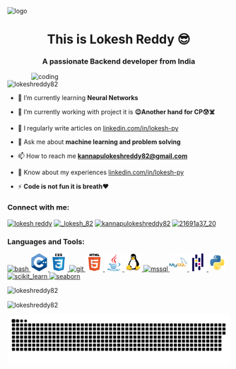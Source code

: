 ![logo](https://github.com/lokeshreddy82/lokeshreddy82/blob/main/mylivewallpapers-com-Lee-Punishi%20(1).gif)
<h1 align="center">This is Lokesh Reddy 😎</h1>
<h3 align="center">A passionate Backend developer from India</h3>
<img align="right" alt="coding" width="450" src="https://media.giphy.com/media/dlMIwDQAxXn1K/giphy.gif">
<p align="left"> <img src="https://komarev.com/ghpvc/?username=lokeshreddy82&label=Profile%20views&color=0e75b6&style=flat" alt="lokeshreddy82" /> </p>

- 🌱 I’m currently learning **Neural Networks**

- 🤝 I’m currently working with project it is **😉Another hand for CP😰☠️**

- 📝 I regularly write articles on [linkedin.com/in/lokesh-py](linkedin.com/in/lokesh-py)

- 💬 Ask me about **machine learning and  problem solving**

- 📫 How to reach me **kannapulokeshreddy82@gmail.com**

- 📄 Know about my experiences [linkedin.com/in/lokesh-py](linkedin.com/in/lokesh-py)

- ⚡ **Code is not fun it is breath❤️**
<h3 align="left">Connect with me:</h3>
<p align="left">
<a href="https://linkedin.com/in/lokesh-py" target="blank"><img align="center" src="https://raw.githubusercontent.com/rahuldkjain/github-profile-readme-generator/master/src/images/icons/Social/linked-in-alt.svg" alt="lokesh reddy" height="30" width="40" /></a>
<a href="https://instagram.com/_lokesh_82_" target="blank"><img align="center" src="https://raw.githubusercontent.com/rahuldkjain/github-profile-readme-generator/master/src/images/icons/Social/instagram.svg" alt="_lokesh_82" height="30" width="40" /></a>
<a href="https://codeforces.com/profile/kannapulokeshreddy82" target="blank"><img align="center" src="https://raw.githubusercontent.com/rahuldkjain/github-profile-readme-generator/master/src/images/icons/Social/codeforces.svg" alt="kannapulokeshreddy82" height="30" width="40" /></a>
<a href="https://www.leetcode.com/21691a3720" target="blank"><img align="center" src="https://raw.githubusercontent.com/rahuldkjain/github-profile-readme-generator/master/src/images/icons/Social/leet-code.svg" alt="21691a37_20" height="30" width="40" /></a>
</p>

<h3 align="left">Languages and Tools:</h3>
<p align="left"> <a href="https://www.gnu.org/software/bash/" target="_blank" rel="noreferrer"> <img src="https://www.vectorlogo.zone/logos/gnu_bash/gnu_bash-icon.svg" alt="bash" width="40" height="40"/> </a> <a href="https://www.w3schools.com/cpp/" target="_blank" rel="noreferrer"> <img src="https://raw.githubusercontent.com/devicons/devicon/master/icons/cplusplus/cplusplus-original.svg" alt="cplusplus" width="40" height="40"/> </a> <a href="https://www.w3schools.com/css/" target="_blank" rel="noreferrer"> <img src="https://raw.githubusercontent.com/devicons/devicon/master/icons/css3/css3-original-wordmark.svg" alt="css3" width="40" height="40"/> </a> <a href="https://git-scm.com/" target="_blank" rel="noreferrer"> <img src="https://www.vectorlogo.zone/logos/git-scm/git-scm-icon.svg" alt="git" width="40" height="40"/> </a> <a href="https://www.w3.org/html/" target="_blank" rel="noreferrer"> <img src="https://raw.githubusercontent.com/devicons/devicon/master/icons/html5/html5-original-wordmark.svg" alt="html5" width="40" height="40"/> </a> <a href="https://www.java.com" target="_blank" rel="noreferrer"> <img src="https://raw.githubusercontent.com/devicons/devicon/master/icons/java/java-original.svg" alt="java" width="40" height="40"/> </a> <a href="https://www.linux.org/" target="_blank" rel="noreferrer"> <img src="https://raw.githubusercontent.com/devicons/devicon/master/icons/linux/linux-original.svg" alt="linux" width="40" height="40"/> </a> <a href="https://www.microsoft.com/en-us/sql-server" target="_blank" rel="noreferrer"> <img src="https://www.svgrepo.com/show/303229/microsoft-sql-server-logo.svg" alt="mssql" width="40" height="40"/> </a> <a href="https://www.mysql.com/" target="_blank" rel="noreferrer"> <img src="https://raw.githubusercontent.com/devicons/devicon/master/icons/mysql/mysql-original-wordmark.svg" alt="mysql" width="40" height="40"/> </a> <a href="https://pandas.pydata.org/" target="_blank" rel="noreferrer"> <img src="https://raw.githubusercontent.com/devicons/devicon/2ae2a900d2f041da66e950e4d48052658d850630/icons/pandas/pandas-original.svg" alt="pandas" width="40" height="40"/> </a> <a href="https://www.python.org" target="_blank" rel="noreferrer"> <img src="https://raw.githubusercontent.com/devicons/devicon/master/icons/python/python-original.svg" alt="python" width="40" height="40"/> </a> <a href="https://scikit-learn.org/" target="_blank" rel="noreferrer"> <img src="https://upload.wikimedia.org/wikipedia/commons/0/05/Scikit_learn_logo_small.svg" alt="scikit_learn" width="40" height="40"/> </a> <a href="https://seaborn.pydata.org/" target="_blank" rel="noreferrer"> <img src="https://seaborn.pydata.org/_images/logo-mark-lightbg.svg" alt="seaborn" width="40" height="40"/> </a> </p>

<p><img align="center" src="https://github-readme-stats.vercel.app/api/top-langs?username=lokeshreddy82&show_icons=true&locale=en&layout=compact" alt="lokeshreddy82" /></p>

<p><img align="center" src="https://github-readme-streak-stats.herokuapp.com/?user=lokeshreddy82&" alt="lokeshreddy82" /></p>
<p align="center">
 <img width="1000" src="https://github.com/lokeshreddy82/lokeshreddy82/blob/main/game.svg" alt="snake"/>
</p>
